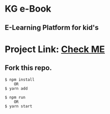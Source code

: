 # KG e-Book

## E-Learning Platform for kid's

 # Project Link: <a href="https://akshaykurhekar.github.io/kids-learning/#/">Check ME</a>

## Fork this repo.
 
    $ npm install   
        OR
    $ yarn add    

    $ npm run
        OR
    $ yarn start
   

       
